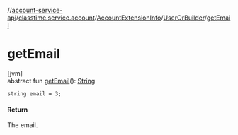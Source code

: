 //[account-service-api](../../../../index.md)/[classtime.service.account](../../index.md)/[AccountExtensionInfo](../index.md)/[UserOrBuilder](index.md)/[getEmail](get-email.md)

# getEmail

[jvm]\
abstract fun [getEmail](get-email.md)(): [String](https://docs.oracle.com/javase/8/docs/api/java/lang/String.html)

`string email = 3;`

#### Return

The email.
